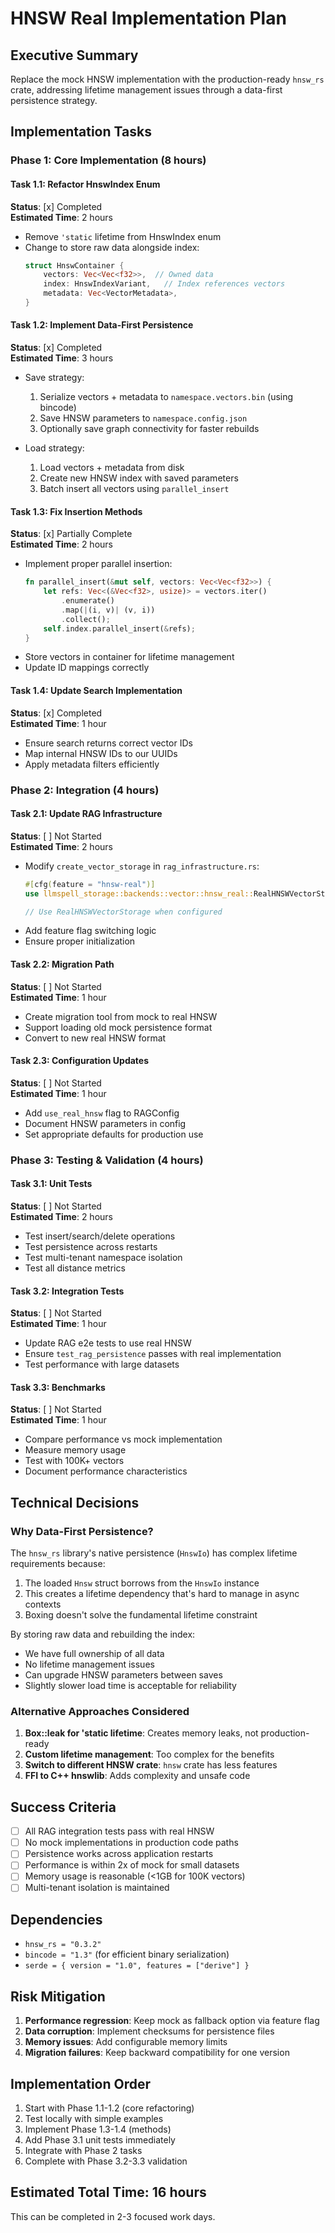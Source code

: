 # HNSW Real Implementation Plan

## Executive Summary

Replace the mock HNSW implementation with the production-ready `hnsw_rs` crate, addressing lifetime management issues through a data-first persistence strategy.

## Implementation Tasks

### Phase 1: Core Implementation (8 hours)

#### Task 1.1: Refactor HnswIndex Enum
**Status**: [x] Completed  
**Estimated Time**: 2 hours

- Remove `'static` lifetime from HnswIndex enum
- Change to store raw data alongside index:
  ```rust
  struct HnswContainer {
      vectors: Vec<Vec<f32>>,  // Owned data
      index: HnswIndexVariant,   // Index references vectors
      metadata: Vec<VectorMetadata>,
  }
  ```

#### Task 1.2: Implement Data-First Persistence
**Status**: [x] Completed  
**Estimated Time**: 3 hours

- Save strategy:
  1. Serialize vectors + metadata to `namespace.vectors.bin` (using bincode)
  2. Save HNSW parameters to `namespace.config.json`
  3. Optionally save graph connectivity for faster rebuilds

- Load strategy:
  1. Load vectors + metadata from disk
  2. Create new HNSW index with saved parameters
  3. Batch insert all vectors using `parallel_insert`

#### Task 1.3: Fix Insertion Methods
**Status**: [x] Partially Complete  
**Estimated Time**: 2 hours

- Implement proper parallel insertion:
  ```rust
  fn parallel_insert(&mut self, vectors: Vec<Vec<f32>>) {
      let refs: Vec<(&Vec<f32>, usize)> = vectors.iter()
          .enumerate()
          .map(|(i, v)| (v, i))
          .collect();
      self.index.parallel_insert(&refs);
  }
  ```
- Store vectors in container for lifetime management
- Update ID mappings correctly

#### Task 1.4: Update Search Implementation
**Status**: [x] Completed  
**Estimated Time**: 1 hour

- Ensure search returns correct vector IDs
- Map internal HNSW IDs to our UUIDs
- Apply metadata filters efficiently

### Phase 2: Integration (4 hours)

#### Task 2.1: Update RAG Infrastructure
**Status**: [ ] Not Started  
**Estimated Time**: 2 hours

- Modify `create_vector_storage` in `rag_infrastructure.rs`:
  ```rust
  #[cfg(feature = "hnsw-real")]
  use llmspell_storage::backends::vector::hnsw_real::RealHNSWVectorStorage;
  
  // Use RealHNSWVectorStorage when configured
  ```
- Add feature flag switching logic
- Ensure proper initialization

#### Task 2.2: Migration Path
**Status**: [ ] Not Started  
**Estimated Time**: 1 hour

- Create migration tool from mock to real HNSW
- Support loading old mock persistence format
- Convert to new real HNSW format

#### Task 2.3: Configuration Updates
**Status**: [ ] Not Started  
**Estimated Time**: 1 hour

- Add `use_real_hnsw` flag to RAGConfig
- Document HNSW parameters in config
- Set appropriate defaults for production use

### Phase 3: Testing & Validation (4 hours)

#### Task 3.1: Unit Tests
**Status**: [ ] Not Started  
**Estimated Time**: 2 hours

- Test insert/search/delete operations
- Test persistence across restarts
- Test multi-tenant namespace isolation
- Test all distance metrics

#### Task 3.2: Integration Tests
**Status**: [ ] Not Started  
**Estimated Time**: 1 hour

- Update RAG e2e tests to use real HNSW
- Ensure `test_rag_persistence` passes with real implementation
- Test performance with large datasets

#### Task 3.3: Benchmarks
**Status**: [ ] Not Started  
**Estimated Time**: 1 hour

- Compare performance vs mock implementation
- Measure memory usage
- Test with 100K+ vectors
- Document performance characteristics

## Technical Decisions

### Why Data-First Persistence?

The `hnsw_rs` library's native persistence (`HnswIo`) has complex lifetime requirements because:
1. The loaded `Hnsw` struct borrows from the `HnswIo` instance
2. This creates a lifetime dependency that's hard to manage in async contexts
3. Boxing doesn't solve the fundamental lifetime constraint

By storing raw data and rebuilding the index:
- We have full ownership of all data
- No lifetime management issues
- Can upgrade HNSW parameters between saves
- Slightly slower load time is acceptable for reliability

### Alternative Approaches Considered

1. **Box::leak for 'static lifetime**: Creates memory leaks, not production-ready
2. **Custom lifetime management**: Too complex for the benefits
3. **Switch to different HNSW crate**: `hnsw` crate has less features
4. **FFI to C++ hnswlib**: Adds complexity and unsafe code

## Success Criteria

- [ ] All RAG integration tests pass with real HNSW
- [ ] No mock implementations in production code paths
- [ ] Persistence works across application restarts
- [ ] Performance is within 2x of mock for small datasets
- [ ] Memory usage is reasonable (<1GB for 100K vectors)
- [ ] Multi-tenant isolation is maintained

## Dependencies

- `hnsw_rs = "0.3.2"`
- `bincode = "1.3"` (for efficient binary serialization)
- `serde = { version = "1.0", features = ["derive"] }`

## Risk Mitigation

1. **Performance regression**: Keep mock as fallback option via feature flag
2. **Data corruption**: Implement checksums for persistence files
3. **Memory issues**: Add configurable memory limits
4. **Migration failures**: Keep backward compatibility for one version

## Implementation Order

1. Start with Phase 1.1-1.2 (core refactoring)
2. Test locally with simple examples
3. Implement Phase 1.3-1.4 (methods)
4. Add Phase 3.1 unit tests immediately
5. Integrate with Phase 2 tasks
6. Complete with Phase 3.2-3.3 validation

## Estimated Total Time: 16 hours

This can be completed in 2-3 focused work days.